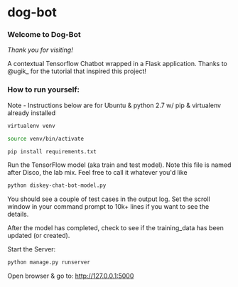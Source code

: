# dog-bot
### Welcome to Dog-Bot
*Thank you for visiting!*

A contextual Tensorflow Chatbot wrapped in a Flask application. Thanks to @ugik_ for the tutorial that inspired this project!



### How to run yourself: 

Note - Instructions below are for Ubuntu & python 2.7 w/ pip & virtualenv already installed
 
```bash
virtualenv venv

source venv/bin/activate

pip install requirements.txt
```

Run the TensorFlow model (aka train and test model). Note this file is named after Disco, the lab mix. Feel free to call it whatever you'd like
```bash
python diskey-chat-bot-model.py
```
You should see a couple of test cases in the output log. Set the scroll window in your command prompt to 10k+ lines if you want to see the details. 

After the model has completed, check to see if the training_data has been updated (or created). 

Start the Server:
```bash
python manage.py runserver
```
Open browser & go to: http://127.0.0.1:5000


